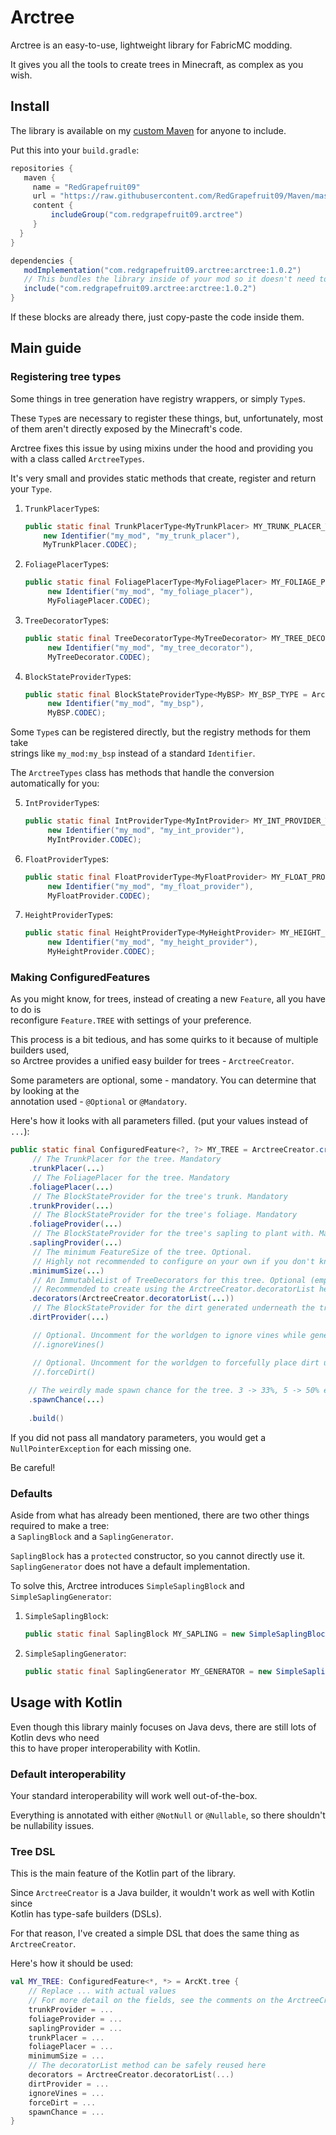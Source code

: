 
# Arctree

Arctree is an easy-to-use, lightweight library for FabricMC modding.

It gives you all the tools to create trees in Minecraft, as complex as you wish.

## Install

The library is available on my [custom Maven](https://github.com/RedGrapefruit09/Maven) for anyone to include.

Put this into your `build.gradle`:
```groovy
repositories {
   maven {
     name = "RedGrapefruit09"
     url = "https://raw.githubusercontent.com/RedGrapefruit09/Maven/master"
     content {
         includeGroup("com.redgrapefruit09.arctree")
     }
  }
}

dependencies {
   modImplementation("com.redgrapefruit09.arctree:arctree:1.0.2")
   // This bundles the library inside of your mod so it doesn't need to be installed separately
   include("com.redgrapefruit09.arctree:arctree:1.0.2")
}
```

If these blocks are already there, just copy-paste the code inside them.

## Main guide

### Registering tree types

Some things in tree generation have registry wrappers, or simply `Type`s.

These `Type`s are necessary to register these things, but, unfortunately, most of them aren't
directly exposed by the Minecraft's code.

Arctree fixes this issue by using mixins under the hood and providing you with a class called `ArctreeTypes`.

It's very small and provides static methods that create, register and return your `Type`.

1. `TrunkPlacerType`s:
    ```java
   public static final TrunkPlacerType<MyTrunkPlacer> MY_TRUNK_PLACER_TYPE = ArctreeTypes.trunkPlacerType(
        new Identifier("my_mod", "my_trunk_placer"),
        MyTrunkPlacer.CODEC);
   ```

2. `FoliagePlacerType`s:
   ```java
   public static final FoliagePlacerType<MyFoliagePlacer> MY_FOLIAGE_PLACER_TYPE = ArctreeTypes.foliagePlacerType(
        new Identifier("my_mod", "my_foliage_placer"),
        MyFoliagePlacer.CODEC);
   ```
   
3. `TreeDecoratorType`s:
   ```java
   public static final TreeDecoratorType<MyTreeDecorator> MY_TREE_DECORATOR_TYPE = ArctreeTypes.treeDecoratorType(
        new Identifier("my_mod", "my_tree_decorator"),
        MyTreeDecorator.CODEC);
   ```

4. `BlockStateProviderType`s:
   ```java
   public static final BlockStateProviderType<MyBSP> MY_BSP_TYPE = ArctreeTypes.blockStateProviderType(
        new Identifier("my_mod", "my_bsp"),
        MyBSP.CODEC);
   ```

Some `Type`s can be registered directly, but the registry methods for them take\
strings like `my_mod:my_bsp` instead of a standard `Identifier`.

The `ArctreeTypes` class has methods that handle the conversion automatically for you:

5. `IntProviderType`s:
   ```java
   public static final IntProviderType<MyIntProvider> MY_INT_PROVIDER_TYPE = ArctreeTypes.intProviderType(
        new Identifier("my_mod", "my_int_provider"),
        MyIntProvider.CODEC);
   ```

6. `FloatProviderType`s:
   ```java
   public static final FloatProviderType<MyFloatProvider> MY_FLOAT_PROVIDER_TYPE = ArctreeTypes.floatProviderType(
        new Identifier("my_mod", "my_float_provider"),
        MyFloatProvider.CODEC);
   ```

7. `HeightProviderType`s:
   ```java
   public static final HeightProviderType<MyHeightProvider> MY_HEIGHT_PROVIDER_TYPE = ArctreeTypes.heightProvider(
        new Identifier("my_mod", "my_height_provider"),
        MyHeightProvider.CODEC);
   ```

### Making ConfiguredFeatures

As you might know, for trees, instead of creating a new `Feature`, all you have to do is\
reconfigure `Feature.TREE` with settings of your preference.

This process is a bit tedious, and has some quirks to it because of multiple builders used,\
so Arctree provides a unified easy builder for trees - `ArctreeCreator`.

Some parameters are optional, some - mandatory. You can determine that by looking at the\
annotation used - `@Optional` or `@Mandatory`.

Here's how it looks with all parameters filled. (put your values instead of `...`):

```java
public static final ConfiguredFeature<?, ?> MY_TREE = ArctreeCreator.create()
     // The TrunkPlacer for the tree. Mandatory
    .trunkPlacer(...)
     // The FoliagePlacer for the tree. Mandatory
    .foliagePlacer(...)
     // The BlockStateProvider for the tree's trunk. Mandatory
    .trunkProvider(...)
     // The BlockStateProvider for the tree's foliage. Mandatory
    .foliageProvider(...)
     // The BlockStateProvider for the tree's sapling to plant with. Mandatory
    .saplingProvider(...)
     // The minimum FeatureSize of the tree. Optional.
     // Highly not recommended to configure on your own if you don't know what you're doing.
    .minimumSize(...)
     // An ImmutableList of TreeDecorators for this tree. Optional (empty by default).
     // Recommended to create using the ArctreeCreator.decoratorList helper method
    .decorators(ArctreeCreator.decoratorList(...))
     // The BlockStateProvider for the dirt generated underneath the tree. Optional.
    .dirtProvider(...)

     // Optional. Uncomment for the worldgen to ignore vines while generating the tree
     //.ignoreVines()

     // Optional. Uncomment for the worldgen to forcefully place dirt underneath the tree
     //.forceDirt()
    
    // The weirdly made spawn chance for the tree. 3 -> 33%, 5 -> 50% etc. Optional.
    .spawnChance(...)
    
    .build()
```

If you did not pass all mandatory parameters, you would get a `NullPointerException` for each missing one.

Be careful!

### Defaults

Aside from what has already been mentioned, there are two other things required to make a tree:\
a `SaplingBlock` and a `SaplingGenerator`.

`SaplingBlock` has a `protected` constructor, so you cannot directly use it.\
`SaplingGenerator` does not have a default implementation.

To solve this, Arctree introduces `SimpleSaplingBlock` and `SimpleSaplingGenerator`:

1. `SimpleSaplingBlock`:
   ```java
   public static final SaplingBlock MY_SAPLING = new SimpleSaplingBlock(MY_GENERATOR, FabricBlockSettings...)
   ```

2. `SimpleSaplingGenerator`:
   ```java
   public static final SaplingGenerator MY_GENERATOR = new SimpleSaplingGenerator(MY_TREE);
   ```

## Usage with Kotlin

Even though this library mainly focuses on Java devs, there are still lots of Kotlin devs who need\
this to have proper interoperability with Kotlin.

### Default interoperability

Your standard interoperability will work well out-of-the-box.

Everything is annotated with either `@NotNull` or `@Nullable`, so there shouldn't be nullability issues.

### Tree DSL

This is the main feature of the Kotlin part of the library.

Since `ArctreeCreator` is a Java builder, it wouldn't work as well with Kotlin since\
Kotlin has type-safe builders (DSLs).

For that reason, I've created a simple DSL that does the same thing as `ArctreeCreator`.

Here's how it should be used:

```kotlin
val MY_TREE: ConfiguredFeature<*, *> = ArcKt.tree {
    // Replace ... with actual values
    // For more detail on the fields, see the comments on the ArctreeCreator tutorial
    trunkProvider = ...
    foliageProvider = ...
    saplingProvider = ...
    trunkPlacer = ...
    foliagePlacer = ...
    minimumSize = ...
    // The decoratorList method can be safely reused here
    decorators = ArctreeCreator.decoratorList(...)
    dirtProvider = ...
    ignoreVines = ...
    forceDirt = ...
    spawnChance = ...
}
```
